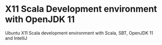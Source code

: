 # X11 Scala Development environment with OpenJDK 11

Ubuntu X11 Scala development environment with Scala, SBT, OpenJDK 11 and IntelliJ


